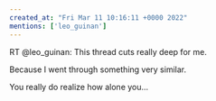 ```yaml
---
created_at: "Fri Mar 11 10:16:11 +0000 2022"
mentions: ['leo_guinan']
---
```


RT @leo_guinan: This thread cuts really deep for me. 

Because I went through something very similar. 

You really do realize how alone you…
